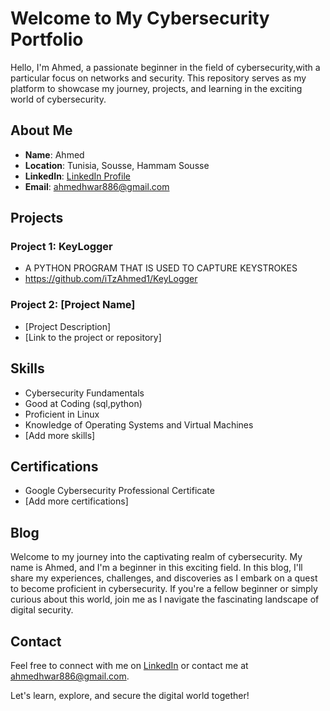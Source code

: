 # Welcome to My Cybersecurity Portfolio


Hello, I'm Ahmed, a passionate beginner in the field of cybersecurity,with a particular focus on networks and security. This repository serves as my platform to showcase my journey, projects, and learning in the exciting world of cybersecurity.

## About Me

- **Name**: Ahmed
- **Location**: Tunisia, Sousse, Hammam Sousse
- **LinkedIn**: [LinkedIn Profile](https://www.linkedin.com/in/ahmed-lahouar-092973295/)
- **Email**: ahmedhwar886@gmail.com

## Projects

### Project 1: KeyLogger

- A PYTHON PROGRAM THAT IS USED TO CAPTURE KEYSTROKES
- https://github.com/iTzAhmed1/KeyLogger

### Project 2: [Project Name]

- [Project Description]
- [Link to the project or repository]

## Skills

- Cybersecurity Fundamentals
- Good at Coding (sql,python)
- Proficient in Linux
- Knowledge of Operating Systems and Virtual Machines
- [Add more skills]

## Certifications

- Google Cybersecurity Professional Certificate
- [Add more certifications]

## Blog

Welcome to my journey into the captivating realm of cybersecurity. My name is Ahmed, and I'm a beginner in this exciting field. In this blog, I'll share my experiences, challenges, and discoveries as I embark on a quest to become proficient in cybersecurity. If you're a fellow beginner or simply curious about this world, join me as I navigate the fascinating landscape of digital security.

## Contact

Feel free to connect with me on [LinkedIn](https://www.linkedin.com/in/ahmed-lahouar-092973295/) or contact me at ahmedhwar886@gmail.com.

Let's learn, explore, and secure the digital world together!

